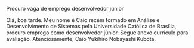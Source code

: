 Procuro vaga de emprego desenvolvedor júnior

Olá, boa tarde.
Meu nome é Caio recém formado em Análise e Desenvolvimento de Sistemas pela Universidade Católica de Brasília, procuro emprego como desenvolvedor júnior.
Segue anexo currículo para avaliação.
Atenciosamente, Caio Yukihiro Nobayashi Kubota.